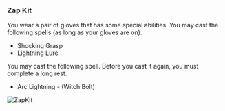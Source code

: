 ### Zap Kit 
You wear a pair of gloves that has some special abilities.  You may cast the following spells (as long as your gloves are on).
* Shocking Grasp
* Lightning Lure

 
You may cast the following spell.  Before you cast it again, you must complete a long rest.
* Arc Lightning - (Witch Bolt)

![ZapKit](/{{site.baseurl}}/images/ZapKit.jpg)